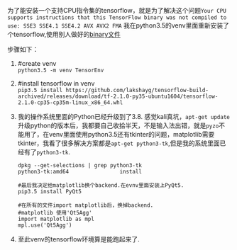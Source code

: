为了能安装一个支持CPU指令集的tensorflow，就是为了解决这个问题`Your CPU supports instructions that this TensorFlow binary was not compiled to use: SSE3 SSE4.1 SSE4.2 AVX AVX2 FMA`
我在python3.5的venv里面重新安装了个tensorflow,使用别人做好的[binary文件](https://github.com/lakshayg/tensorflow-build-archived/releases/download/tf-2.1.0-py35-ubuntu1604/tensorflow-2.1.0-cp35-cp35m-linux_x86_64.whl)

步骤如下：　
1. #create venv  
`python3.5 -m venv TensorEnv`

2. #install tensorflow in venv  
`pip3.5 install https://github.com/lakshayg/tensorflow-build-archived/releases/download/tf-2.1.0-py35-ubuntu1604/tensorflow-2.1.0-cp35-cp35m-linux_x86_64.whl`

3. 我的操作系统里面的Python已经升级到了3.8. 感觉kali真坑，`apt-get update`升级python的版本后，我都要自己收拾半天，不是输入法出错，就是`pyzo`不能用了，在venv里面使用python3.5还有tkinter的问题，matplotlib需要tkinter，我看了很多解决方案都是`apt-get python3-tk`,但是我的系统里面已经有了`python3-tk`.  
    ````
    dpkg --get-selections | grep python3-tk
    python3-tk:amd64                install

    #最后我决定给matplotlib换个backend.在evnv里面安装上PyQt5.
    pip3.5 install PyQt5

    #在所有的文件import matplotlib后，换掉backend.
    #matplotlib 使用'Qt5Agg'
    import matplotlib as mpl
    mpl.use('Qt5Agg')

    ````

4. 至此venv的tensorflow环境算是能跑起来了.

